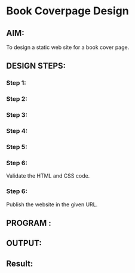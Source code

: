 # Book Coverpage Design

## AIM:

To design a static web site for a book cover page.

## DESIGN STEPS:

### Step 1:


### Step 2:


### Step 3:


### Step 4:


### Step 5:

### Step 6:

Validate the HTML and CSS code.

### Step 6:

Publish the website in the given URL.

## PROGRAM :

## OUTPUT:

## Result:

